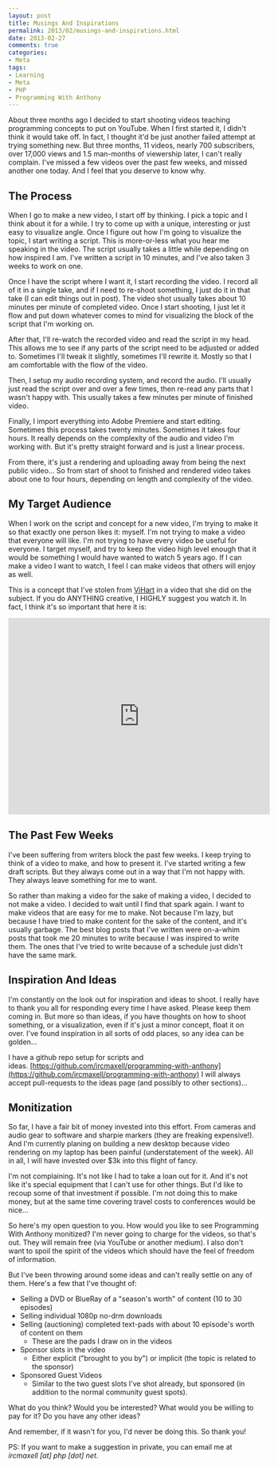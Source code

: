 ```yaml
---
layout: post
title: Musings And Inspirations
permalink: 2013/02/musings-and-inspirations.html
date: 2013-02-27
comments: true
categories:
- Meta
tags:
- Learning
- Meta
- PHP
- Programming With Anthony
---
```


About three months ago I decided to start shooting videos teaching programming concepts to put on YouTube. When I first started it, I didn't think it would take off. In fact, I thought it'd be just another failed attempt at trying something new. But three months, 11 videos, nearly 700 subscribers, over 17,000 views and 1.5 man-months of viewership later, I can't really complain. I've missed a few videos over the past few weeks, and missed another one today. And I feel that you deserve to know why.
<!--more-->

## The Process

When I go to make a new video, I start off by thinking. I pick a topic and I think about it for a while. I try to come up with a unique, interesting or just easy to visualize angle. Once I figure out how I'm going to visualize the topic, I start writing a script. This is more-or-less what you hear me speaking in the video. The script usually takes a little while depending on how inspired I am. I've written a script in 10 minutes, and I've also taken 3 weeks to work on one.

Once I have the script where I want it, I start recording the video. I record all of it in a single take, and if I need to re-shoot something, I just do it in that take (I can edit things out in post). The video shot usually takes about 10 minutes per minute of completed video. Once I start shooting, I just let it flow and put down whatever comes to mind for visualizing the block of the script that I'm working on.

After that, I'll re-watch the recorded video and read the script in my head. This allows me to see if any parts of the script need to be adjusted or added to. Sometimes I'll tweak it slightly, sometimes I'll rewrite it. Mostly so that I am comfortable with the flow of the video.

Then, I setup my audio recording system, and record the audio. I'll usually just read the script over and over a few times, then re-read any parts that I wasn't happy with. This usually takes a few minutes per minute of finished video.

Finally, I import everything into Adobe Premiere and start editing. Sometimes this process takes twenty minutes. Sometimes it takes four hours. It really depends on the complexity of the audio and video I'm working with. But it's pretty straight forward and is just a linear process.

From there, it's just a rendering and uploading away from being the next public video... So from start of shoot to finished and rendered video takes about one to four hours, depending on length and complexity of the video.

## My Target Audience

When I work on the script and concept for a new video, I'm trying to make it so that exactly one person likes it: myself. I'm not trying to make a video that everyone will like. I'm not trying to have every video be useful for everyone. I target myself, and try to keep the video high level enough that it would be something I would have wanted to watch 5 years ago. If I can make a video I want to watch, I feel I can make videos that others will enjoy as well.

This is a concept that I've stolen from [ViHart](http://youtube.com/vihart) in a video that she did on the subject. If you do ANYTHING creative, I HIGHLY suggest you watch it. In fact, I think it's so important that here it is:

<iframe allowfullscreen="" frameborder="0" height="394" src="http://www.youtube.com/embed/bm-Jjvqu3U4?rel=0" width="525"></iframe>

## The Past Few Weeks

I've been suffering from writers block the past few weeks. I keep trying to think of a video to make, and how to present it. I've started writing a few draft scripts. But they always come out in a way that I'm not happy with. They always leave something for me to want. 

So rather than making a video for the sake of making a video, I decided to not make a video. I decided to wait until I find that spark again. I want to make videos that are easy for me to make. Not because I'm lazy, but because I have tried to make content for the sake of the content, and it's usually garbage. The best blog posts that I've written were on-a-whim posts that took me 20 minutes to write because I was inspired to write them. The ones that I've tried to write because of a schedule just didn't have the same mark.

## Inspiration And Ideas

I'm constantly on the look out for inspiration and ideas to shoot. I really have to thank you all for responding every time I have asked. Please keep them coming in. But more so than ideas, if you have thoughts on how to shoot something, or a visualization, even if it's just a minor concept, float it on over. I've found inspiration in all sorts of odd places, so any idea can be golden...

I have a github repo setup for scripts and ideas. [https://github.com/ircmaxell/programming-with-anthony](https://github.com/ircmaxell/programming-with-anthony) I will always accept pull-requests to the ideas page (and possibly to other sections)...

## Monitization

So far, I have a fair bit of money invested into this effort. From cameras and audio gear to software and sharpie markers (they are freaking expensive!). And I'm currently planing on building a new desktop because video rendering on my laptop has been painful (understatement of the week). All in all, I will have invested over $3k into this flight of fancy. 

I'm not complaining. It's not like I had to take a loan out for it. And it's not like it's special equipment that I can't use for other things. But I'd like to recoup some of that investment if possible. I'm not doing this to make money, but at the same time covering travel costs to conferences would be nice...

So here's my open question to you. How would you like to see Programming With Anthony monitized? I'm never going to charge for the videos, so that's out. They will remain free (via YouTube or another medium). I also don't want to spoil the spirit of the videos which should have the feel of freedom of information. 

But I've been throwing around some ideas and can't really settle on any of them. Here's a few that I've thought of:

 * Selling a DVD or BlueRay of a "season's worth" of content (10 to 30 episodes)
 * Selling individual 1080p no-drm downloads
 * Selling (auctioning) completed text-pads with about 10 episode's worth of content on them
     * These are the pads I draw on in the videos
 * Sponsor slots in the video
     * Either explicit ("brought to you by") or implicit (the topic is related to the sponsor)
 * Sponsored Guest Videos
     * Similar to the two guest slots I've shot already, but sponsored (in addition to the normal community guest spots).


What do you think? Would you be interested? What would you be willing to pay for it? Do you have any other ideas?

And remember, if it wasn't for you, I'd never be doing this. So thank you!


PS: If you want to make a suggestion in private, you can email me at *ircmaxell [at] php [dot] net*.
